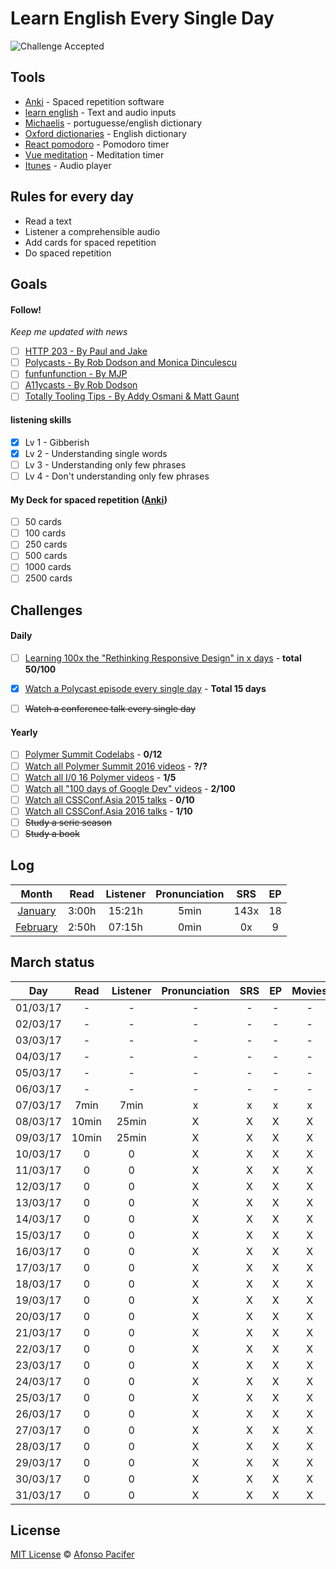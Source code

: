 # Learn English Every Single Day

![Challenge Accepted](https://media.giphy.com/media/AWv3UAFkgz39u/giphy.gif)

## Tools
- [Anki](http://ankisrs.net/) - Spaced repetition software
- [learn english](http://afonsopacifer.github.io/learn-english/) - Text and audio inputs
- [Michaelis](http://michaelis.uol.com.br/) - portuguesse/english dictionary
- [Oxford dictionaries](https://en.oxforddictionaries.com/) - English dictionary
- [React pomodoro](http://afonsopacifer.github.io/react-pomodoro/) - Pomodoro timer
- [Vue meditation](https://afonsopacifer.github.io/vue-meditation/) - Meditation timer
- [Itunes](http://www.apple.com/br/itunes/) - Audio player

## Rules for every day
- Read a text
- Listener a comprehensible audio
- Add cards for spaced repetition
- Do spaced repetition

## Goals

#### Follow!
*Keep me updated with news*
- [ ] [HTTP 203 - By Paul and Jake ](https://www.youtube.com/playlist?list=PLOU2XLYxmsII_38oWcnQzXs9K9HKBMg-e)
- [ ] [Polycasts - By Rob Dodson and Monica Dinculescu](https://www.youtube.com/playlist?list=PLNYkxOF6rcIDdS7HWIC_BYRunV6MHs5xo)
- [ ] [funfunfunction - By MJP](https://www.youtube.com/channel/UCO1cgjhGzsSYb1rsB4bFe4Q)
- [ ] [A11ycasts - By Rob Dodson](https://www.youtube.com/playlist?list=PLNYkxOF6rcICWx0C9LVWWVqvHlYJyqw7g)
- [ ] [Totally Tooling Tips - By Addy Osmani & Matt Gaunt](https://www.youtube.com/playlist?list=PLNYkxOF6rcIB3ci6nwNyLYNU6RDOU3YyL)

#### listening skills
- [x] Lv 1 - Gibberish
- [x] Lv 2 - Understanding single words
- [ ] Lv 3 - Understanding only few phrases
- [ ] Lv 4 - Don't understanding only few phrases

#### My Deck for spaced repetition ([Anki](http://ankisrs.net/))
- [ ] 50 cards
- [ ] 100 cards
- [ ] 250 cards
- [ ] 500 cards
- [ ] 1000 cards
- [ ] 2500 cards

## Challenges

#### Daily
- [ ] [Learning 100x the "Rethinking Responsive Design" in x days](special-challenges/100x-rethinking-responsive-design.md) - **total 50/100**
- [x] [Watch a Polycast episode every single day](special-challenges/polycast.md) - **Total 15 days**
- [ ] <s>Watch a conference talk every single day</s>


#### Yearly
- [ ] [Polymer Summit Codelabs](https://codelabs.developers.google.com/polymer-summit) - **0/12**
- [ ] [Watch all Polymer Summit 2016 videos](special-challenges/polymer-summit-2016.md) - **?/?**
- [ ] [Watch all I/0 16 Polymer videos](special-challenges/io-polymer-2016.md) - **1/5**
- [ ] [Watch all "100 days of Google Dev" videos](special-challenges/100-days-of-google-dev.md) - **2/100**
- [ ] [Watch all CSSConf.Asia 2015 talks](special-challenges/cssconf-asia-2015.md) - **0/10**
- [ ] [Watch all CSSConf.Asia 2016 talks](special-challenges/cssconf-asia-2016.md) - **1/10**
- [ ] <s>Study a serie season</s>
- [ ] <s>Study a book</s>

## Log

| Month     | Read    |  Listener  | Pronunciation | SRS  | EP |
|:---------:|:-------:|:----------:|:--------------:|:----:|:---:|
| [January](logs/01-jan.md) | 3:00h | 15:21h | 5min | 143x | 18  |
| [February](logs/02-feb.md) | 2:50h | 07:15h | 0min | 0x | 9  |

## March status

| Day       | Read    |  Listener  | Pronunciation | SRS  | EP | Movies |
|:---------:|:-------:|:----------:|:--------------:|:---:|:---:|:---:|
| 01/03/17  |    -    |     -      | - | - | - | - |
| 02/03/17  |    -    |     -      | - | - | - | - |
| 03/03/17  |    -    |     -      | - | - | - | - |
| 04/03/17  |    -    |     -      | - | - | - | - |
| 05/03/17  |    -    |     -      | - | - | - | - |
| 06/03/17  |    -    |     -      | - | - | - | - |
| 07/03/17  |   7min  |    7min    | x | x | x | x |
| 08/03/17  |  10min  |    25min   | X | X | X | X |
| 09/03/17  |  10min  |    25min   | X | X | X | X |
| 10/03/17  |    0    |     0      | X | X | X | X |
| 11/03/17  |    0    |     0      | X | X | X | X |
| 12/03/17  |    0    |     0      | X | X | X | X |
| 13/03/17  |    0    |     0      | X | X | X | X |
| 14/03/17  |    0    |     0      | X | X | X | X |
| 15/03/17  |    0    |     0      | X | X | X | X |
| 16/03/17  |    0    |     0      | X | X | X | X |
| 17/03/17  |    0    |     0      | X | X | X | X |
| 18/03/17  |    0    |     0      | X | X | X | X |
| 19/03/17  |    0    |     0      | X | X | X | X |
| 20/03/17  |    0    |     0      | X | X | X | X |
| 21/03/17  |    0    |     0      | X | X | X | X |
| 22/03/17  |    0    |     0      | X | X | X | X |
| 23/03/17  |    0    |     0      | X | X | X | X |
| 24/03/17  |    0    |     0      | X | X | X | X |
| 25/03/17  |    0    |     0      | X | X | X | X |
| 26/03/17  |    0    |     0      | X | X | X | X |
| 27/03/17  |    0    |     0      | X | X | X | X |
| 28/03/17  |    0    |     0      | X | X | X | X |
| 29/03/17  |    0    |     0      | X | X | X | X |
| 30/03/17  |    0    |     0      | X | X | X | X |
| 31/03/17  |    0    |     0      | X | X | X | X |

## License
[MIT License](https://github.com/afonsopacifer/learn-english-every-single-day/blob/master/LICENSE.md) © [Afonso Pacifer](http://afonsopacifer.github.io/)
